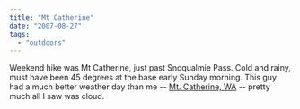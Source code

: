 ```yaml
---
title: "Mt Catherine"
date: "2007-08-27"
tags: 
  - "outdoors"
---
```


Weekend hike was Mt Catherine, just past Snoqualmie Pass. Cold and rainy, must have been 45 degrees at the base early Sunday morning. This guy had a much better weather day than me -- [Mt. Catherine, WA](http://www.piap.com/photos/06152003/index.shtml "Mt. Catherine, WA") -- pretty much all I saw was cloud.
